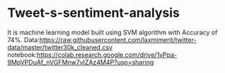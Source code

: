 # Tweet-s-sentiment-analysis
It is machine learning model built using SVM algorithm with Accuracy of 74%.
Data:https://raw.githubusercontent.com/laxmimerit/twitter-data/master/twitter30k_cleaned.csv
notebook:https://colab.research.google.com/drive/1vPpa-9MpVPDuAf_nVGFMnw7vIZAz4M4P?usp=sharing
